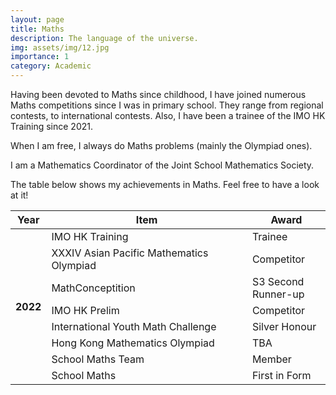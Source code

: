 ```yaml
---
layout: page
title: Maths
description: The language of the universe.
img: assets/img/12.jpg
importance: 1
category: Academic
---
```


Having been devoted to Maths since childhood, I have joined numerous Maths competitions since I was in primary school. They range from regional contests, to international contests. Also, I have been a trainee of the IMO HK Training since 2021.

When I am free, I always do Maths problems (mainly the Olympiad ones).

I am a Mathematics Coordinator of the Joint School Mathematics Society.

The table below shows my achievements in Maths. Feel free to have a look at it!

<table class="table table-hover table-sm">

<colgroup>
<col style="width:10%">
<col style="width:65%">
<col style="width:25%">
</colgroup>

<thead>
<tr>
<th scope="col">Year</th>
<th scope="col">Item</th>
<th scope="col">Award</th>
</tr>
</thead>

<tbody>

<tr>
<th class="font-weight-bold" scope="row" rowspan="10">2022</th>
<td>IMO HK Training</td>
<td>Trainee</td>
</tr>

<tr>
<td>XXXIV Asian Pacific Mathematics Olympiad</td>
<td>Competitor</td>
</tr>

<tr>
<td>MathConceptition</td>
<td>S3 Second Runner-up</td>
</tr>

<tr>
<td>IMO HK Prelim</td>
<td>Competitor</td>
</tr>

<tr>
<td>International Youth Math Challenge</td>
<td>Silver Honour</td>
</tr>

<tr>
<td>Hong Kong Mathematics Olympiad</td>
<td>TBA</td>
</tr>

<tr>
<td>School Maths Team</td>
<td>Member</td>
</tr>

<tr>
<td>School Maths</td>
<td>First in Form</td>
</tr>

</tbody>

</table>
